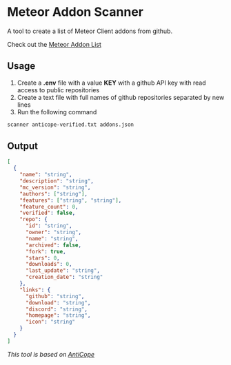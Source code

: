 # Meteor Addon Scanner

A tool to create a list of Meteor Client addons from github.

Check out the [Meteor Addon List](https://www.meteoraddons.com)

## Usage

1. Create a **.env** file with a value **KEY** with a github API key with read access to public repositories
2. Create a text file with full names of github repositories separated by new lines
3. Run the following command

```bash
scanner anticope-verified.txt addons.json
```

## Output

```json
[
  {
    "name": "string",
    "description": "string",
    "mc_version": "string",
    "authors": ["string"],
    "features": ["string", "string"],
    "feature_count": 0,
    "verified": false,
    "repo": {
      "id": "string",
      "owner": "string",
      "name": "string",
      "archived": false,
      "fork": true,
      "stars": 0,
      "downloads": 0,
      "last_update": "string",
      "creation_date": "string"
    },
    "links": {
      "github": "string",
      "download": "string",
      "discord": "string",
      "homepage": "string",
      "icon": "string"
    }
  }
]
```

_This tool is based on [AntiCope](https://github.com/AntiCope/anticope.ml)_
